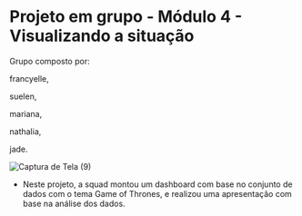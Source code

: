 # Projeto em grupo - Módulo 4 - Visualizando a situação 

Grupo composto por:

francyelle,

suelen,

mariana,

nathalia,

jade.



![Captura de Tela (9)](https://user-images.githubusercontent.com/113575622/219212026-3c4935b4-a49d-41e8-b8bc-768fe83e8509.png)



* Neste projeto, a squad montou um dashboard com base no conjunto de dados com o tema Game of Thrones, e realizou uma apresentação com base na análise dos dados.


